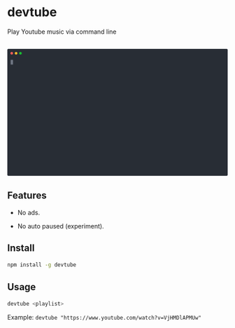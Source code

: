 # devtube

Play Youtube music via command line

<p align="center">
	<br>
	<img src="assets/devtube.svg" width="800">
	<br>
</p>

## Features

- No ads.

- No auto paused (experiment).

## Install

```bash
npm install -g devtube
```

## Usage

```bash
devtube <playlist>
```

Example: `devtube "https://www.youtube.com/watch?v=VjHMDlAPMUw"`
